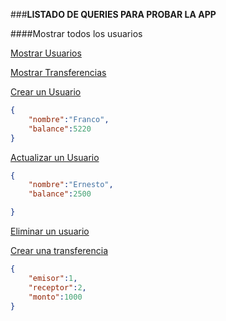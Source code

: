 ###**LISTADO DE QUERIES PARA PROBAR LA APP**

####Mostrar todos los usuarios

[Mostrar Usuarios](http://localhost:3000/api/usuarios)

[Mostrar Transferencias](http://localhost:3000/api/transfer)

[Crear un Usuario](http://localhost:3000/api/usuarios)


```json
{
	"nombre":"Franco",
	"balance":5220
}
```

[Actualizar un Usuario](http://localhost:3000/api/usuarios/1)


```json
{
	"nombre":"Ernesto",
	"balance":2500

}
```


[Eliminar un usuario](http://localhost:3000/api/usuarios/4)


[Crear una transferencia](http://localhost:3000/api/transfer)



```json
{
	"emisor":1,
	"receptor":2,
	"monto":1000
}
```
